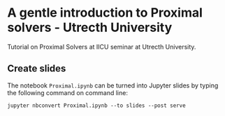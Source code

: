 # A gentle introduction to Proximal solvers - Utrecth University

Tutorial on Proximal Solvers at IICU seminar at Utrecth University.

## Create slides

The notebook `Proximal.ipynb` can be turned into Jupyter slides by typing the following command on command line:

```
jupyter nbconvert Proximal.ipynb --to slides --post serve
```